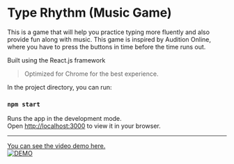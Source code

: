 # Type Rhythm (Music Game)

This is a game that will help you practice typing more fluently and also provide fun along with music. This game is inspired by Audition Online, where you have to press the buttons in time before the time runs out.

Built using the React.js framework

> Optimized for Chrome for the best experience.

In the project directory, you can run:

### `npm start`

Runs the app in the development mode.\
Open [http://localhost:3000](http://localhost:3000) to view it in your browser.

-----

[You can see the video demo here.](https://www.youtube.com/watch?v=hpSpqe92AMk)\
[![DEMO](https://img.youtube.com/vi/hpSpqe92AMk/0.jpg)](https://www.youtube.com/watch?v=hpSpqe92AMk)
